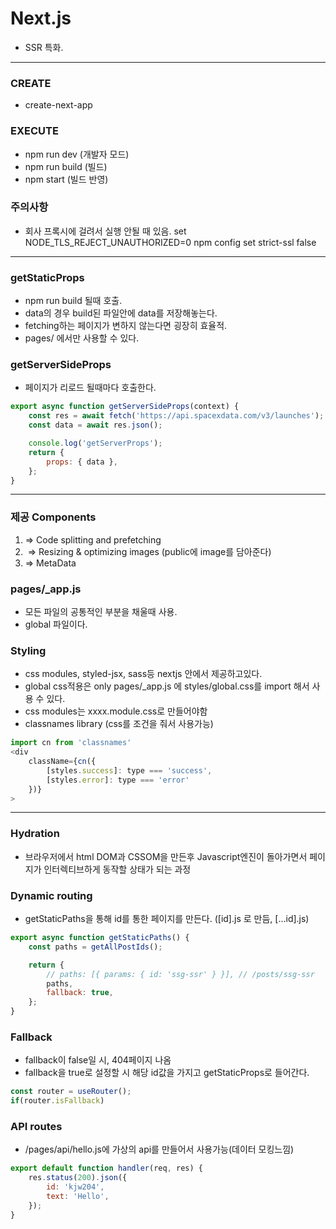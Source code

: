 # Next.js

-   SSR 특화.

---

### CREATE

-   create-next-app

### EXECUTE

-   npm run dev (개발자 모드)
-   npm run build (빌드)
-   npm start (빌드 반영)

### 주의사항

-   회사 프록시에 걸려서 실행 안될 때 있음.
    set NODE_TLS_REJECT_UNAUTHORIZED=0
    npm config set strict-ssl false

---

### getStaticProps

-   npm run build 될때 호출.
-   data의 경우 build된 파일안에 data를 저장해놓는다.
-   fetching하는 페이지가 변하지 않는다면 굉장히 효율적.
-   pages/ 에서만 사용할 수 있다.

### getServerSideProps

-   페이지가 리로드 될때마다 호출한다.

```javascript
export async function getServerSideProps(context) {
    const res = await fetch('https://api.spacexdata.com/v3/launches');
    const data = await res.json();

    console.log('getServerProps');
    return {
        props: { data },
    };
}
```

---

### 제공 Components

1. <Link href="/posts/first-post"></Link> => Code splitting and prefetching
2. <Image/> => Resizing & optimizing images (public에 image를 담아준다)
3. <Head> => MetaData <haed>

### pages/\_app.js

-   모든 파일의 공통적인 부분을 채울때 사용.
-   global 파일이다.

### Styling

-   css modules, styled-jsx, sass등 nextjs 안에서 제공하고있다.
-   global css적용은 only pages/\_app.js 에 styles/global.css를 import 해서 사용 수 있다.
-   css modules는 xxxx.module.css로 만들어야함
-   classnames library (css를 조건을 줘서 사용가능)

```javascript
import cn from 'classnames'
<div
    className={cn({
        [styles.success]: type === 'success',
        [styles.error]: type === 'error'
    })}
>
```

---

### Hydration

-   브라우저에서 html DOM과 CSSOM을 만든후 Javascript엔진이 돌아가면서 페이지가 인터렉티브하게 동작할 상태가 되는 과정

### Dynamic routing

-   getStaticPaths을 통해 id를 통한 페이지를 만든다.
    ([id].js 로 만듬, [...id].js)

```javascript
export async function getStaticPaths() {
    const paths = getAllPostIds();

    return {
        // paths: [{ params: { id: 'ssg-ssr' } }], // /posts/ssg-ssr
        paths,
        fallback: true,
    };
}
```

### Fallback

-   fallback이 false일 시, 404페이지 나옴
-   fallback을 true로 설정할 시 해당 id값을 가지고 getStaticProps로 들어간다.

```javascript
const router = useRouter();
if(router.isFallback)
```

### API routes

-   /pages/api/hello.js에 가상의 api를 만들어서 사용가능(데이터 모킹느낌)

```javascript
export default function handler(req, res) {
    res.status(200).json({
        id: 'kjw204',
        text: 'Hello',
    });
}
```
